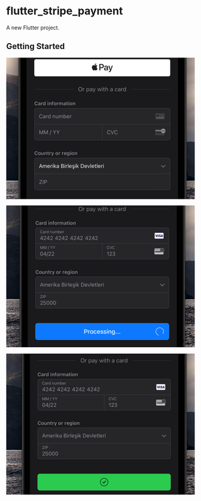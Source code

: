 # flutter_stripe_payment

A new Flutter project.

## Getting Started

![alt text](https://github.com/gokhanvaris/flutter_stripe_payment/blob/main/payment1.png)

![alt text](https://github.com/gokhanvaris/flutter_stripe_payment/blob/main/payment2.png)

![alt text](https://github.com/gokhanvaris/flutter_stripe_payment/blob/main/payment3.png)


